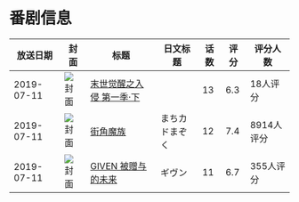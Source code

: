 # 番剧信息

|放送日期|封面|标题|日文标题|话数|评分|评分人数|
|---|---|---|---|---|---|---|
|2019-07-11|![封面](https://lain.bgm.tv/pic/cover/c/1f/3a/256721_uX66s.jpg)|[末世觉醒之入侵 第一季·下](https://bangumi.tv/subject/256721)||13|6.3|18人评分|
|2019-07-11|![封面](https://lain.bgm.tv/pic/cover/c/af/22/272510_BZ00p.jpg)|[街角魔族](https://bangumi.tv/subject/272510)|まちカドまぞく|12|7.4|8914人评分|
|2019-07-11|![封面](https://lain.bgm.tv/pic/cover/c/5b/66/277518_7K1U7.jpg)|[GIVEN 被赠与的未来](https://bangumi.tv/subject/277518)|ギヴン|11|6.7|355人评分|
